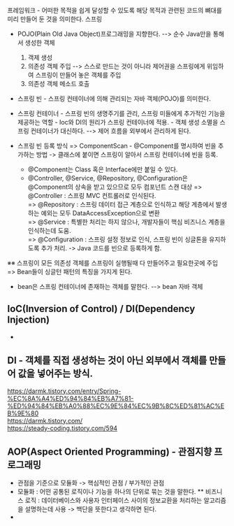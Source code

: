 프레임워크 - 어떠한 목적을 쉽게 달성할 수 있도록 해당 목적과 관련된 코드의 뼈대를 미리 만들어 둔 것을 의미한다.
스프링
- POJO(Plain Old Java Object)프로그래밍을 지향한다. --> 순수 Java만을 통해서 생성한 객체
  1. 객제 생성
  2. 의존성 객체 주입 --> 스스로 만드는 것이 아니라 제어권을 스프링에게 위임하여 스프링이 만들어 놓은 객체를 주입
  3. 의존성 객체 메소드 호출

- 스프링 빈 - 스프링 컨테이너에 의해 관리되는 자바 객체(POJO)를 의미한다.
- 스프링 컨테이너 - 스프링 빈의 생명주기를 관리, 스프링 미들에게 추가적인 기능을 제공하는 역할
                 - Ioc와 DI의 원리가 스프링 컨테이너에 적용.
                 - 객체 생성 소멸을 스프링 컨테이너가 대신하다. --> 제어 흐름을 외부에서 관리하게 된다.
 - 스프링 빈 등록 방식
 => ComponentScan - @Component를 명시하여 빈을 추가하는 방법 -> 클래스에 붙이면 스프링이 알아서 스프링 컨테이너에 빈을 등록.<br/>
    - @Component는 Class 혹은 Interface에만 붙일 수 있다.
    - @Controller, @Service, @Repository, @Configuration은 @Component의 상속을 받고 있으므로 모두 컴포넌트 스캔 대상
      => @Controller : 스프링 MVC 컨트롤러로 인식된다.<br/>
      => @Repository : 스프링 데이터 접근 계층으로 인식하고 해당 계층에서 발생하는 예외는 모두 DataAccessException으로 변환<br/>
      => @Service : 특별한 처리는 하지 않으나, 개발자들이 핵심 비즈니스 계층을 인식하는데 도움.<br/>
      => @Configuration : 스프링 설정 정보로 인식, 스프링 빈이 싱글톤을 유지하도록 추가 처리. -> Java 코드를 빈으로 등록하게 함.<br/>

※※ 스프링이 모든 의존성 객체를 스프링이 실행될때 다 만들어주고 필요한곳에 주입 
     => Bean들이 싱글턴 패턴의 특징을 가지게 된다.<br/>
- bean은 스프링 컨테이너에 존재하는 객체를 말한다. --> bean 자바 객체
## IoC(Inversion of Control) / DI(Dependency Injection)
  - 
## DI - 객체를 직접 생성하는 것이 아닌 외부에서 객체를 만들어 값을 넣어주는 방식.


https://darmk.tistory.com/entry/Spring-%EC%8A%A4%ED%94%84%EB%A7%81-%ED%94%84%EB%A0%88%EC%9E%84%EC%9B%8C%ED%81%AC%EB%9E%80 <br/>
https://darmk.tistory.com/ <br/>
https://steady-coding.tistory.com/594

## AOP(Aspect Oriented Programming) - 관점지향 프로그래밍
- 관점을 기준으로 모듈화 -> 핵심적인 관점 / 부가적인 관점
- 모듈화 : 어떤 공통된 로직이나 기능을 하나의 단위로 묶는 것을 말한다.
** 비즈니스 로직 : 데이터베이스와 사용자 인터페이스 사이의 정보교환을 처리하는 알고리즘을 설명하는데 사용 -> 백단을 뜻한다고 생각하면 된다.
- 
